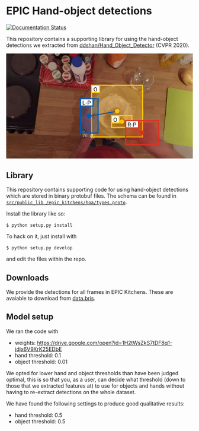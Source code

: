 # EPIC Hand-object detections
[![Documentation Status](https://readthedocs.org/projects/epic-hand-object-detections/badge/?version=latest)](https://epic-hand-object-detections.readthedocs.io/en/latest/?badge=latest)

This repository contains a supporting library for using the hand-object
detections we extracted from
[ddshan/Hand_Object_Detector](https://github.com/ddshan/Hand_Object_Detector)
(CVPR 2020).

![EPIC-detection](./docs/media/hand-object-detection-example.png)

## Library

This repository contains supporting code for using hand-object detections which are
stored in binary protobuf files. The schema can be found in [`src/public_lib
/epic_kitchens/hoa/types.proto`](./src/public_lib/epic_kitchens/hoa/types.proto).

Install the library like so:

```console
$ python setup.py install
```

To hack on it, just install with

```console
$ python setup.py develop
```

and edit the files within the repo.

## Downloads

We provide the detections for all frames in EPIC Kitchens. These are avaiable to
download from [data.bris]().

## Model setup

We ran the code with
- weights: https://drive.google.com/open?id=1H2tWsZkS7tDF8q1-jdjx6V9XrK25EDbE
- hand threshold: 0.1
- object threshold: 0.01

We opted for lower hand and object thresholds than have been judged optimal, this is so 
that you, as a user, can decide what threshold (down to those that we extracted features
at) to use for objects and hands without having to re-extract detections on the whole 
dataset.

We have found the following settings to produce good qualitative results:
- hand threshold: 0.5
- object threshold: 0.5
 
